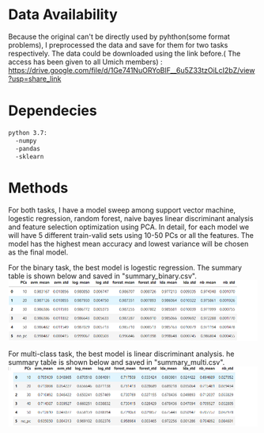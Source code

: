 

# Data Availability
Because the original can't be directly used by pyhthon(some format problems), I preprocessed the data and save for them for two tasks respectively. The data could be downloaded using the link before.( The access has been given to all Umich members) :   
https://drive.google.com/file/d/1Ge741NuORYoBlF__6u5Z33tzOiLcI2bZ/view?usp=share_link

# Dependecies
```
python 3.7:  
  -numpy  
  -pandas  
  -sklearn  
 ```
# Methods  
For both tasks, I have a model sweep among support vector machine, logestic regression, random forest, naive bayes linear discriminant analysis and feature selection optimization using PCA. In detail, for each model we will have 5 different train-valid sets using 10-50 PCs or all the features. The model has the highest mean accuracy and lowest variance will be chosen as the final model.  
  
For the binary task, the best model is logestic regression. The summary table is shown below and saved in "summary_binary.csv".  
![table_binary](https://github.com/cyclopenta/bios626_midterm1/blob/main/table_binary.png)  
  
For multi-class task, the best model is linear discriminant analysis. he summary table is shown below and saved in "summary_multi.csv".  
![table_multi](https://github.com/cyclopenta/bios626_midterm1/blob/main/table_multi.png)
